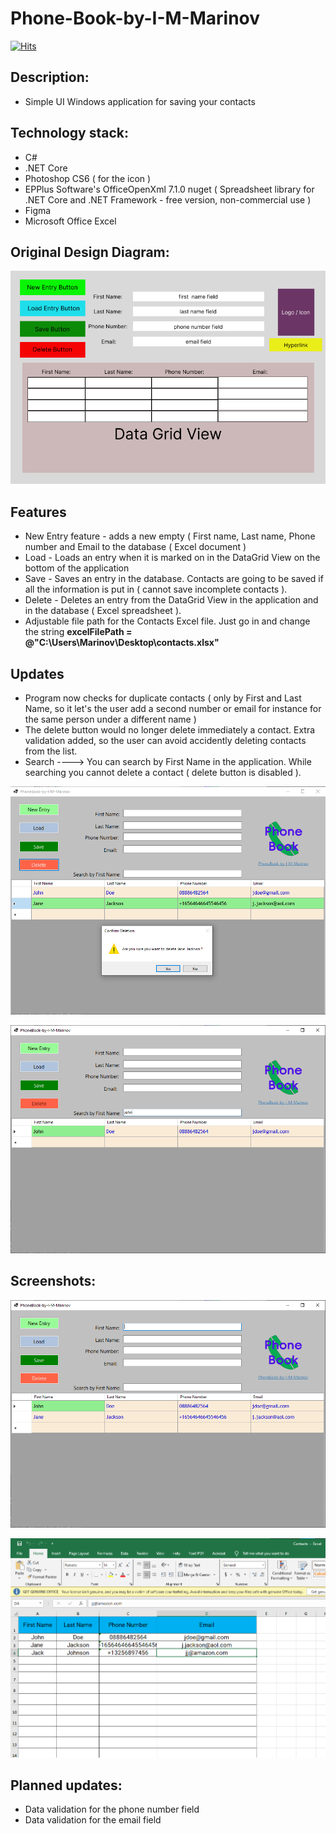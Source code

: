 # Phone-Book-by-I-M-Marinov
[![Hits](https://hits.seeyoufarm.com/api/count/incr/badge.svg?url=https%3A%2F%2Fgithub.com%2FI-M-Marinov%2FPhone-Book-by-I-M-Marinov&count_bg=%230098ED&title_bg=%23292727&icon=iconify.svg&icon_color=%23E7E7E7&title=views&edge_flat=false)](https://hits.seeyoufarm.com)

## Description:

- Simple UI Windows application for saving your contacts 

## Technology stack:
- C#
- .NET Core
- Photoshop CS6 ( for the icon )
- EPPlus Software's OfficeOpenXml 7.1.0 nuget ( Spreadsheet library for .NET Core and .NET Framework - free version, non-commercial use )
- Figma
- Microsoft Office Excel
  

## Original Design Diagram:

<p align="center">
<img src="./Phone-Book-by-I-M-Marinov/pictures/design-diagram-phone-book.png">
</p>


## Features
- New Entry feature - adds a new empty ( First name, Last name, Phone number and Email to the database ( Excel document )
- Load - Loads an entry when it is marked on in the DataGrid View on the bottom of the application
- Save - Saves an entry in the database. Contacts are going to be saved if all the information is put in ( cannot save incomplete contacts ).
- Delete - Deletes an entry from the DataGrid View in the application and in the database ( Excel spreadsheet ).
- Adjustable file path for the Contacts Excel file. Just go in and change the string **excelFilePath = @"C:\Users\Marinov\Desktop\contacts.xlsx"**

## Updates
- Program now checks for duplicate contacts ( only by First and Last Name, so it let's the user add a second number or email for instance for the same person under a different name )
- The delete button would no longer delete immediately a contact. Extra validation added, so the user can avoid accidently deleting contacts from the list.
- Search ----> You can search by First Name in the application. While searching you cannot delete a contact ( delete button is disabled ).
  
<p align="center">
<img src="./Phone-Book-by-I-M-Marinov/pictures/Phone-book-screenshot2-deleteButton.png"> 
</p>

<p align="center">
<img src="./Phone-Book-by-I-M-Marinov/pictures/Phone-book-screenshot3-deleteButton2.png"> 
</p>

## Screenshots: 

<p align="center">
<img src="./Phone-Book-by-I-M-Marinov/pictures/Phone-book-screenshot1.png">
</p>

<p align="center">
<img src="./Phone-Book-by-I-M-Marinov/pictures/Phone-book-screenshot4-spreadsheet.png">
</p>


## Planned updates:

- Data validation for the phone number field
- Data validation for the email field
  








 
